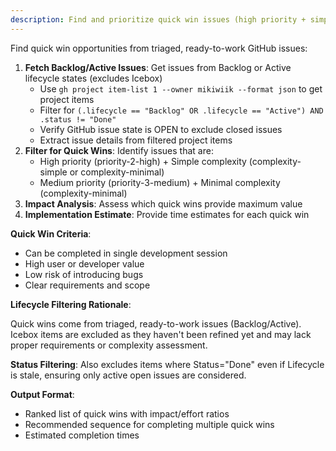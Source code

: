 ```yaml
---
description: Find and prioritize quick win issues (high priority + simple complexity)
---
```


Find quick win opportunities from triaged, ready-to-work GitHub issues:

1. **Fetch Backlog/Active Issues**: Get issues from Backlog or Active lifecycle states (excludes Icebox)
   - Use `gh project item-list 1 --owner mikiwiik --format json` to get project items
   - Filter for `(.lifecycle == "Backlog" OR .lifecycle == "Active") AND .status != "Done"`
   - Verify GitHub issue state is OPEN to exclude closed issues
   - Extract issue details from filtered project items
2. **Filter for Quick Wins**: Identify issues that are:
   - High priority (priority-2-high) + Simple complexity (complexity-simple or complexity-minimal)
   - Medium priority (priority-3-medium) + Minimal complexity (complexity-minimal)
3. **Impact Analysis**: Assess which quick wins provide maximum value
4. **Implementation Estimate**: Provide time estimates for each quick win

**Quick Win Criteria**:

- Can be completed in single development session
- High user or developer value
- Low risk of introducing bugs
- Clear requirements and scope

**Lifecycle Filtering Rationale**:

Quick wins come from triaged, ready-to-work issues (Backlog/Active). Icebox items are excluded
as they haven't been refined yet and may lack proper requirements or complexity assessment.

**Status Filtering**: Also excludes items where Status="Done" even if Lifecycle is stale, ensuring
only active open issues are considered.

**Output Format**:

- Ranked list of quick wins with impact/effort ratios
- Recommended sequence for completing multiple quick wins
- Estimated completion times
